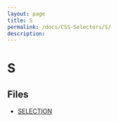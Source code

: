 ```yaml
---
layout: page
title: S
permalink: /docs/CSS-Selectors/S/
description: 
---
```


# S



## Files
* [SELECTION](/compare.html2pdf.tools/docs/CSS-Selectors/S/selection.md)

